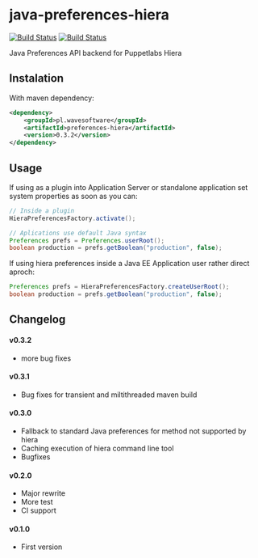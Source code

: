 java-preferences-hiera
======================

[![Build Status](https://travis-ci.org/wavesoftware/java-preferences-hiera.png?branch=master)](https://travis-ci.org/wavesoftware/java-preferences-hiera) [![Build Status](http://jenkins-ro.wavesoftware.pl/buildStatus/icon?job=Java-Hiera-Preferences)](http://jenkins-ro.wavesoftware.pl/job/Java-Hiera-Preferences)

Java Preferences API backend for Puppetlabs Hiera

Instalation
-----------

With maven dependency:

```xml
<dependency>
    <groupId>pl.wavesoftware</groupId>
	<artifactId>preferences-hiera</artifactId>
	<version>0.3.2</version>
</dependency>
```

Usage
-----

If using as a plugin into Application Server or standalone application set system properties as soon as you can:
```java
// Inside a plugin
HieraPreferencesFactory.activate();

// Aplications use default Java syntax
Preferences prefs = Preferences.userRoot();
boolean production = prefs.getBoolean("production", false);
```

If using hiera preferences inside a Java EE Application user rather direct aproch:
```java
Preferences prefs = HieraPreferencesFactory.createUserRoot();
boolean production = prefs.getBoolean("production", false);
```

Changelog
---------

#### v0.3.2 ####

- more bug fixes

#### v0.3.1 ####
- Bug fixes for transient and miltithreaded maven build

#### v0.3.0 ####

- Fallback to standard Java preferences for method not supported by hiera
- Caching execution of hiera command line tool
- Bugfixes

#### v0.2.0 ####

- Major rewrite
- More test
- CI support

#### v0.1.0 ####

- First version
